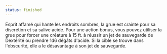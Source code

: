 ```yaml
---
status: finished
---
```

Esprit affamé qui hante les endroits sombres, la grue est crainte pour sa discrétion et sa salive acide. Pour une action bonus, vous pouvez utiliser la grue pour forcer une créature à 15 ft. à réussir un jet de sauvegarde de Dextérité ou prendre 1d6 dégâts d'acide. Si la cible se trouve dans l'obscurité, elle a le désavantage à son jet de sauvegarde.
